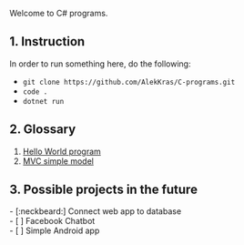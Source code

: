 Welcome to C# programs.

<h2>1. Instruction</h2>
In order to run something here, do the following:
<ul>
<li><code>git clone https://github.com/AlekKras/C-programs.git</code></li>
<li><code>code . </code></li>
<li><code>dotnet run</code></li>
</ul>
<h2>2. Glossary </h2>
<ol>
<li><a href="https://github.com/AlekKras/C-programs/tree/master/hello_world">Hello World program</a></li>
<li><a href="https://github.com/AlekKras/C-programs/tree/master/test">MVC simple model</a></li>
</ol>
<h2>3. Possible projects in the future </h2>
 - [:neckbeard:] Connect web app to database <br/>
 - [ ] Facebook Chatbot <br/>
 - [ ] Simple Android app <br/>

